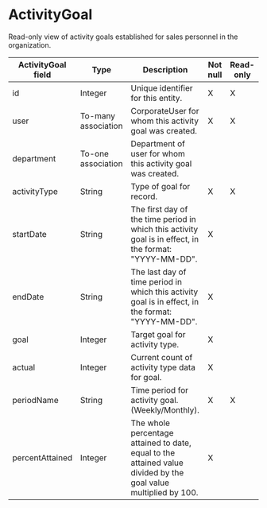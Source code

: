 # ActivityGoal

Read-only view of activity goals established for sales personnel in the organization.

| **ActivityGoal field** | **Type** | **Description** | **Not null** | **Read-only** |
| --- | --- | --- | --- | --- |
| id | Integer | Unique identifier for this entity. | X | X |
| user | To-many association | CorporateUser for whom this activity goal was created. | X | X |
| department | To-one association | Department of user for whom this activity goal was created. | | |
| activityType | String | Type of goal for record. | X | X |
| startDate | String | The first day of the time period in which this activity goal is in effect, in the format: "YYYY-MM-DD". | X | |
| endDate | String | The last day of time period in which this activity goal is in effect, in the format: "YYYY-MM-DD". | X | |
| goal | Integer | Target goal for activity type. | X | |
| actual | Integer | Current count of activity type data for goal. | X | |
| periodName | String | Time period for activity goal. (Weekly/Monthly). | X | X |
| percentAttained | Integer | The whole percentage attained to date, equal to the attained value divided by the goal value multiplied by 100. | X | |
